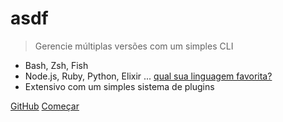 <!-- ![logo](_media.asdf-logo.svg) -->

# asdf

> Gerencie múltiplas versões com um simples CLI

<!-- insert asciinema or other gif here -->

- Bash, Zsh, Fish
- Node.js, Ruby, Python, Elixir ... [qual sua linguagem favorita?](plugins-all?id=plugin-list)
- Extensivo com um simples sistema de plugins

[GitHub](https://github.com/asdf-vm/asdf)
[Começar](/pt-br/core-manage-asdf)
